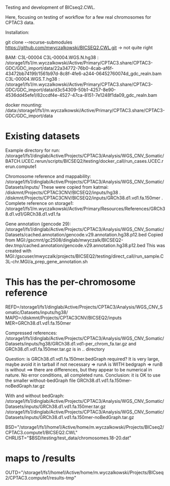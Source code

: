 Testing and development of BICseq2.CWL.

Here, focusing on testing of workflow for a few real chromosomes for CPTAC3 data.

Installation:

git clone --recurse-submodules https://github.com/mwyczalkowski/BICSEQ2.CWL.git 
-> not quite right

BAM: C3L-00004
C3L-00004.WGS.N.hg38 :
    /storage1/fs1/m.wyczalkowski/Active/Primary/CPTAC3.share/CPTAC3-GDC/GDC_import/data/22a34772-76b0-4cab-af6f-43472bb74199/1561b97d-8c8f-4fe6-a244-06452760074d_gdc_realn.bam
C3L-00004.WGS.T.hg38 :
    /storage1/fs1/m.wyczalkowski/Active/Primary/CPTAC3.share/CPTAC3-GDC/GDC_import/data/d3c54309-50b1-4257-8e90-4536dd45efe1/82ccdf4e-4527-47ca-8151-7e1248f1da09_gdc_realn.bam

docker mounting:
/data:/storage1/fs1/m.wyczalkowski/Active/Primary/CPTAC3.share/CPTAC3-GDC/GDC_import/data


# Existing datasets

Example directory for run:
    /storage1/fs1/dinglab/Active/Projects/CPTAC3/Analysis/WGS_CNV_Somatic/BATCH.UCEC.rerun/scripts/BICSEQ2/testing/docker_call/run_cases.UCEC.rerun.compute1

Chromosome reference and mappability:
    /storage1/fs1/dinglab/Active/Projects/CPTAC3/Analysis/WGS_CNV_Somatic/Datasets/inputs/
    These were copied from katmai:
        /diskmnt/Projects/CPTAC3CNV/BICSEQ2/inputs/hg38 .
        /diskmnt/Projects/CPTAC3CNV/BICSEQ2/inputs/GRCh38.d1.vd1.fa.150mer .
    Complete reference on storage1:
        /storage1/fs1/m.wyczalkowski/Active/Primary/Resources/References/GRCh38.d1.vd1/GRCh38.d1.vd1.fa

Gene annotation (gencode 29):
    /storage1/fs1/dinglab/Active/Projects/CPTAC3/Analysis/WGS_CNV_Somatic/Datasets/cached.annotation/gencode.v29.annotation.hg38.p12.bed
    Copied from 
        MGI:/gscmnt/gc2508/dinglab/mwyczalk/BICSEQ2-dev.tmp/cached.annotation/gencode.v29.annotation.hg38.p12.bed
    This was created with 
        MGI:/gscuser/mwyczalk/projects/BICSEQ2/testing/direct_call/run_sample.C3L-chr.MGI/a_prep_gene_annotation.sh



# This has the per-chromosome reference
REFD=/storage1/fs1/dinglab/Active/Projects/CPTAC3/Analysis/WGS_CNV_Somatic/Datasets/inputs/hg38/
MAPD=/diskmnt/Projects/CPTAC3CNV/BICSEQ2/inputs
MER=GRCh38.d1.vd1.fa.150mer

Compressed references:
    /storage1/fs1/dinglab/Active/Projects/CPTAC3/Analysis/WGS_CNV_Somatic/Datasets/inputs/hg38/GRCh38.d1.vd1-per_chrom_fa.tar.gz
and GRCh38.d1.vd1.fa.150mer.tar.gz is in .. directory

Question: is GRCh38.d1.vd1.fa.150mer.bedGraph required?  It is very large, maybe avoid it in tarball if not necessary
=> runA is WITH bedgraph
=> runB is without
==> there are differences, but they appear to be numerical in nature.  No error conditions, all completed runs.
    Conclusion: it is OK to use the smaller without-bedGraph file GRCh38.d1.vd1.fa.150mer-noBedGraph.tar.gz

With and without bedGraph:
/storage1/fs1/dinglab/Active/Projects/CPTAC3/Analysis/WGS_CNV_Somatic/Datasets/inputs/GRCh38.d1.vd1.fa.150mer.tar.gz
/storage1/fs1/dinglab/Active/Projects/CPTAC3/Analysis/WGS_CNV_Somatic/Datasets/inputs/GRCh38.d1.vd1.fa.150mer-noBedGraph.tar.gz

BSD="/storage1/fs1/home1/Active/home/m.wyczalkowski/Projects/BICseq2/CPTAC3.compute1/BICSEQ2.CWL"
CHRLIST="$BSD/testing/test_data/chromosomes.18-20.dat"

# maps to /results
OUTD="/storage1/fs1/home1/Active/home/m.wyczalkowski/Projects/BICseq2/CPTAC3.compute1/results-tmp"

